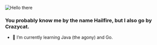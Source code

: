 ![Hello there](https://media1.giphy.com/media/xTiIzJSKB4l7xTouE8/giphy.gif)
### You probably know me by the name Hailfire, but I also go by Crazycat.

- 🌱 I’m currently learning Java (the agony) and Go. 
